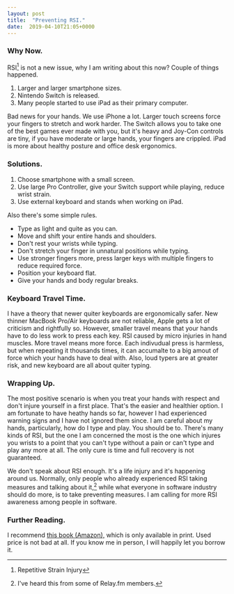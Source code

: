 ```yaml
---
layout: post
title:  "Preventing RSI."
date:  2019-04-10T21:05+0000
---
```


### Why Now.

RSI[^1] is not a new issue, why I am writing about this now? Couple of things happened.

1. Larger and larger smartphone sizes.
2. Nintendo Switch is released.
3. Many people started to use iPad as their primary computer.

Bad news for your hands. We use iPhone a lot. Larger touch screens force your fingers to stretch and work harder.  The Switch allows you to take one of the best games ever made with you, but it's heavy and Joy-Con controls are tiny, if you have moderate or large hands, your fingers are crippled. iPad is more about healthy posture and office desk ergonomics.

### Solutions.

1. Choose smartphone with a small screen.
2. Use large Pro Controller, give your Switch support while playing, reduce wrist strain.
3. Use external keyboard and stands when working on iPad.

Also there's some simple rules.

* Type as light and quite as you can.
* Move and shift your entire hands and shoulders.
* Don't rest your wrists while typing.
* Don't stretch your finger in unnatural positions while typing.
* Use stronger fingers more, press larger keys with multiple fingers to reduce required force.
* Position your keyboard flat.
* Give your hands and body regular breaks.

### Keyboard Travel Time.

I have a theory that newer quiter keyboards are ergonomically safer. New thinner MacBook Pro/Air keyboards are not reliable, Apple gets a lot of criticism and rightfully so. However, smaller travel means that your hands have to do less work to press each key. RSI caused by micro injuries in hand muscles. More travel means more force. Each indivudual press is harmless, but when repeating it thousands times, it can accumalte to a big amout of force which your hands have to deal with. Also, loud typers are at greater risk, and new keyboard are all about quiter typing.

### Wrapping Up.

The most positive scenario is when you treat your hands with respect and don't injure yourself in a first place. That's the easier and healthier option. I am fortunate to have heathy hands so far, however I had experienced warning signs and I have not ignored them since. I am careful about my hands, particularly, how do I type and play. You should be to. There's many kinds of RSI, but the one I am concerned the most is the one which injures you wrists to a point that you can't type without a pain or can't type and play any more at all. The only cure is time and full recovery is not guaranteed.

We don't speak about RSI enough. It's a life injury and it's happening around us. Normally, only people who already experienced RSI taking measures and talking about it,[^2] while what everyone in software industry should do more, is to take preventing measures. I am calling for more RSI awareness among people in software. 

### Further Reading.

I recommend [this book (Amazon),](https://www.amazon.co.uk/gp/product/B002CA2K54) which is only available in print. Used price is not bad at all. If you know me in person, I will happily let you borrow it.

[^1]: Repetitive Strain Injury
[^2]: I've heard this from some of Relay.fm members.